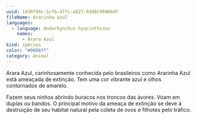 ```yaml
---
uuid: 1436f94c-1cfb-477c-ab27-03d0c90966df
fileName: Ararinha azul
languages:
  - language: Andorhynchus hyacinthinus
    names:
      - Arara Azul
kind: species
color: "#0086ff"
category: Animal
---
```

Arara Azul, carinhosamente conhecida pelo brasileiros como Ararinha Azul está ameaçada de extinção. Tem uma cor vibrante azul e olhos contornados de amarelo. 

Fazem seus ninhos abrindo buracos nos troncos das àvores. Voam em duplas ou bandos. O principal motivo da ameaça de extinção se deve á destruição de seu habitat natural pela coleta de ovos e filhotes pelo tráfico. 
